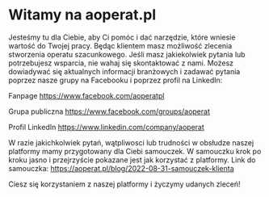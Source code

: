 # Witamy na aoperat.pl

Jesteśmy tu dla Ciebie, aby Ci pomóc i dać narzędzie, które wniesie wartość do Twojej pracy. Będąc klientem masz możliwość zlecenia stworzenia operatu szacunkowego.
Jeśli masz jakiekolwiek pytania lub potrzebujesz wsparcia, nie wahaj się skontaktować z nami. Możesz dowiadywać się aktualnych informacji branżowych i zadawać pytania poprzez nasze grupy na Facebooku i poprzez profil na LinkedIn:

Fanpage <https://www.facebook.com/aoperatpl>

Grupa publiczna <https://www.facebook.com/groups/aoperat>

Profil LinkedIn <https://www.linkedin.com/company/aoperat>

W razie jakichkolwiek pytań, wątpliwosci lub trudności w obsłudze naszej platformy mamy przygotowany dla Ciebi samouczek. W samouczku krok po kroku jasno i przejrzyście pokazane jest jak korzystać z platformy.
Link do samouczka: <https://aoperat.pl/blog/2022-08-31-samouczek-klienta>


Ciesz się korzystaniem z naszej platformy i życzymy udanych zleceń!